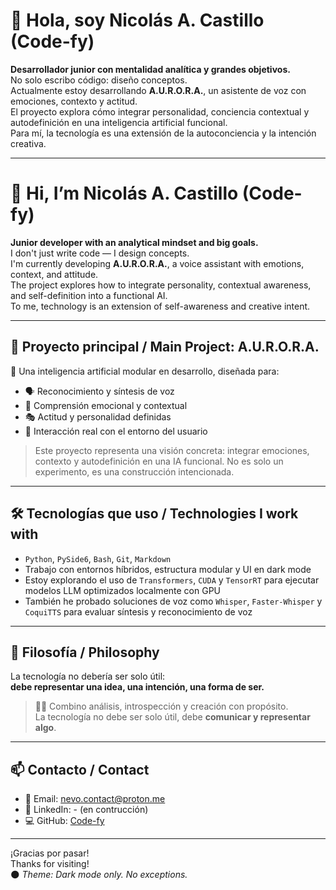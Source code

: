 # 👋 Hola, soy Nicolás A. Castillo (Code-fy)

**Desarrollador junior con mentalidad analítica y grandes objetivos.**  
No solo escribo código: diseño conceptos.  
Actualmente estoy desarrollando **A.U.R.O.R.A.**, un asistente de voz con emociones, contexto y actitud.  
El proyecto explora cómo integrar personalidad, conciencia contextual y autodefinición en una inteligencia artificial funcional.  
Para mí, la tecnología es una extensión de la autoconciencia y la intención creativa.

---

# 👋 Hi, I’m Nicolás A. Castillo (Code-fy)

**Junior developer with an analytical mindset and big goals.**  
I don't just write code — I design concepts.  
I'm currently developing **A.U.R.O.R.A.**, a voice assistant with emotions, context, and attitude.  
The project explores how to integrate personality, contextual awareness, and self-definition into a functional AI.  
To me, technology is an extension of self-awareness and creative intent.

---

## 🚀 Proyecto principal / Main Project: **A.U.R.O.R.A.**

🧠 Una inteligencia artificial modular en desarrollo, diseñada para:
- 🗣️ Reconocimiento y síntesis de voz
- 💬 Comprensión emocional y contextual
- 🎭 Actitud y personalidad definidas
- 🔧 Interacción real con el entorno del usuario

> Este proyecto representa una visión concreta: integrar emociones, contexto y autodefinición en una IA funcional. No es solo un experimento, es una construcción intencionada.

---

## 🛠️ Tecnologías que uso / Technologies I work with

- `Python`, `PySide6`, `Bash`, `Git`, `Markdown`
- Trabajo con entornos híbridos, estructura modular y UI en dark mode
- Estoy explorando el uso de `Transformers`, `CUDA` y `TensorRT` para ejecutar modelos LLM optimizados localmente con GPU
- También he probado soluciones de voz como `Whisper`, `Faster-Whisper` y `CoquiTTS` para evaluar síntesis y reconocimiento de voz

---

## 🧩 Filosofía / Philosophy
La tecnología no debería ser solo útil:  
**debe representar una idea, una intención, una forma de ser.**

> 🧘‍♂️ Combino análisis, introspección y creación con propósito.  
> La tecnología no debe ser solo útil, debe **comunicar y representar algo**.

---

## 📫 Contacto / Contact

- 💌 Email: nevo.contact@proton.me
- 💼 LinkedIn: -  (en contrucción)
- 💻 GitHub: [Code-fy](https://github.com/Nickocast)

---

¡Gracias por pasar!  
Thanks for visiting!  
🌑 *Theme: Dark mode only. No exceptions.*
